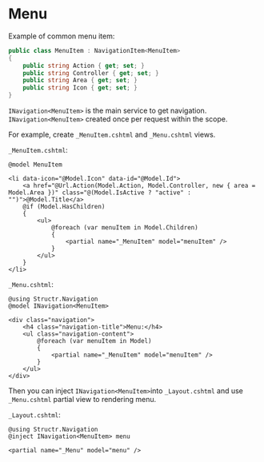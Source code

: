 # Menu

Example of common menu item:

```csharp
public class MenuItem : NavigationItem<MenuItem>
{
	public string Action { get; set; }
	public string Controller { get; set; }
	public string Area { get; set; }
	public string Icon { get; set; }
}
```

`INavigation<MenuItem>` is the main service to get navigation. `INavigation<MenuItem>` created once per request within the scope.

For example, create `_MenuItem.cshtml` and `_Menu.cshtml` views.

`_MenuItem.cshtml`:

```html+razor
@model MenuItem

<li data-icon="@Model.Icon" data-id="@Model.Id">
    <a href="@Url.Action(Model.Action, Model.Controller, new { area = Model.Area })" class="@(Model.IsActive ? "active" : "")">@Model.Title</a>
    @if (Model.HasChildren)
    {
        <ul>
            @foreach (var menuItem in Model.Children)
            {
                <partial name="_MenuItem" model="menuItem" />
            }
        </ul>
    }
</li>
```

`_Menu.cshtml`:

```html+razor
@using Structr.Navigation
@model INavigation<MenuItem>

<div class="navigation">
    <h4 class="navigation-title">Menu:</h4>
    <ul class="navigation-content">
        @foreach (var menuItem in Model)
        {
            <partial name="_MenuItem" model="menuItem" />
        }
    </ul>
</div>
```

Then you can inject `INavigation<MenuItem>`into `_Layout.cshtml` and use `_Menu.cshtml` partial view to rendering menu.

`_Layout.cshtml`:

```html+razor
@using Structr.Navigation
@inject INavigation<MenuItem> menu

<partial name="_Menu" model="menu" />
```